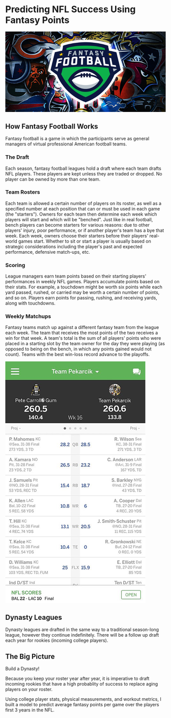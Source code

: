 # Predicting NFL Success Using Fantasy Points

![GitHub Logo](./images/Fantasy-football-image.png)

## How Fantasy Football Works

Fantasy football is a game in which the participants serve as general managers of virtual professional American football teams.

### The Draft
Each season, fantasy football leagues hold a draft where each team drafts NFL players. These players are kept unless they are traded or dropped. No player can be owned by more than one team.
### Team Rosters
Each team is allowed a certain number of players on its roster, as well as a specified number at each position that can or must be used in each game (the "starters"). Owners for each team then determine each week which players will start and which will be "benched". Just like in real football, bench players can become starters for various reasons: due to other players' injury, poor performance, or if another player's team has a bye that week.
Each week, owners choose their starters before their players' real-world games start. Whether to sit or start a player is usually based on strategic considerations including the player's past and expected performance, defensive match-ups, etc.
    
### Scoring
League managers earn team points based on their starting players' performances in weekly NFL games. Players accumulate points based on their stats. For example, a touchdown might be worth six points while each yard passed, rushed, or carried may be worth a certain number of points, and so on. Players earn points for passing, rushing, and receiving yards, along with touchdowns.

### Weekly Matchups
Fantasy teams match up against a different fantasy team from the league each week. The team that receives the most points of the two receives a win for that week. A team's total is the sum of all players' points who were placed in a starting slot by the team owner for the day they were playing (as opposed to being on the bench, in which any points gained would not count). Teams with the best win-loss record advance to the playoffs.
    
![GitHub Logo](./images/head_to_head.png)

## Dynasty Leagues

Dynasty leagues are drafted in the same way to a traditional season-long league, however they continue indefinitely. There will be a follow up draft each year for rookies (incoming college players).

## The Big Picture

Build a Dynasty!

Because you keep your roster year after year, it is imperative to draft incoming rookies that have a high probablity of success to replace aging players on your roster.

Using college player stats, physical measurements, and workout metrics, I built a model to predict average fantasy points per game over the players first 3 years in the NFL.

